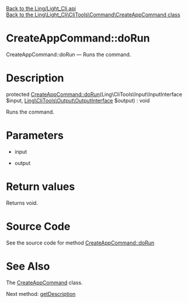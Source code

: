 [Back to the Ling/Light_Cli api](https://github.com/lingtalfi/Light_Cli/blob/master/doc/api/Ling/Light_Cli.md)<br>
[Back to the Ling\Light_Cli\CliTools\Command\CreateAppCommand class](https://github.com/lingtalfi/Light_Cli/blob/master/doc/api/Ling/Light_Cli/CliTools/Command/CreateAppCommand.md)


CreateAppCommand::doRun
================



CreateAppCommand::doRun — Runs the command.




Description
================


protected [CreateAppCommand::doRun](https://github.com/lingtalfi/Light_Cli/blob/master/doc/api/Ling/Light_Cli/CliTools/Command/CreateAppCommand/doRun.md)(Ling\CliTools\Input\InputInterface $input, [Ling\CliTools\Output\OutputInterface](https://github.com/lingtalfi/CliTools/blob/master/doc/api/Ling/CliTools/Output/OutputInterface.md) $output) : void




Runs the command.




Parameters
================


- input

    

- output

    


Return values
================

Returns void.








Source Code
===========
See the source code for method [CreateAppCommand::doRun](https://github.com/lingtalfi/Light_Cli/blob/master/CliTools/Command/CreateAppCommand.php#L26-L98)


See Also
================

The [CreateAppCommand](https://github.com/lingtalfi/Light_Cli/blob/master/doc/api/Ling/Light_Cli/CliTools/Command/CreateAppCommand.md) class.

Next method: [getDescription](https://github.com/lingtalfi/Light_Cli/blob/master/doc/api/Ling/Light_Cli/CliTools/Command/CreateAppCommand/getDescription.md)<br>

